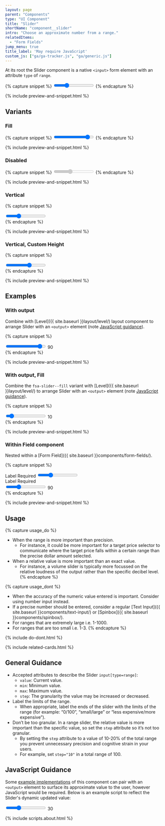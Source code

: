 ```yaml
---
layout: page
parent: "Components"
type: "UI Component"
title: "Slider"
shortName: "component__slider"
intro: "Choose an approximate number from a range."
relatedItems:
  - "Form Fields"
jump_menu: true
title_label: 'May require JavaScript'
custom_js: ["ga/ga-tracker.js", "ga/generic.js"]
---
```


At its root the Slider component is a native `<input>` form element with an attribute `type` of `range`.

{% capture snippet %}
<input class="fsa-slider" id="lorem-range-2229" name="lorem-range-2229" type="range" min="0" max="100" value="30" step="10">
{% endcapture %}

{% include preview-and-snippet.html %}

## Variants

### Fill

{% capture snippet %}
<input class="fsa-slider fsa-slider--fill" id="lorem-range-4453" name="lorem-range-4453" type="range" min="0" max="100" value="90" step="10">
{% endcapture %}

{% include preview-and-snippet.html %}

### Disabled

{% capture snippet %}
<input class="fsa-slider" id="lorem-range-3309" name="lorem-range-3309" type="range" min="0" max="100" value="40" step="10" disabled="">
{% endcapture %}

{% include preview-and-snippet.html %}

### Vertical

{% capture snippet %}
<div class="fsa-slider-vertical">
  <input class="fsa-slider" id="lorem-range-2229" name="lorem-range-2229" type="range" min="0" max="100" value="30" step="10">
</div>
{% endcapture %}

{% include preview-and-snippet.html %}

### Vertical, Custom Height

{% capture snippet %}
<div class="fsa-slider-vertical" style="--slider-vertical-height: 10rem">
  <input class="fsa-slider" id="lorem-range-2229" name="lorem-range-2229" type="range" min="0" max="100" value="60" step="10">
</div>
{% endcapture %}

{% include preview-and-snippet.html %}

## Examples

### With output

Combine with [Level]({{ site.baseurl }}layout/level/) layout component to arrange Slider with an `<output>` element (note [JavaScript guidance](#javascript-guidance)).

{% capture snippet %}
<div class="fsa-level">
  <span>
    <input class="fsa-slider fsa-slider--fill" id="lorem-range-4672" name="lorem-range-4672" type="range" min="0" max="100" value="90" step="10">
  </span>
  <span><output aria-live="polite" id="lorem-range-ouput-6789" name="lorem-range-ouput-6789" for="lorem-range-4672">90</output></span>
</div>
{% endcapture %}

{% include preview-and-snippet.html %}

### With output, Fill

Combine the `fsa-slider--fill` variant with [Level]({{ site.baseurl }}layout/level/) to arrange Slider with an `<output>` element (note [JavaScript guidance](#javascript-guidance)).

{% capture snippet %}
<div class="fsa-level">
  <span class="fsa-level__item--grow-auto">
    <input class="fsa-slider fsa-slider--fill" id="lorem-range-4672" name="lorem-range-4672" type="range" min="0" max="100" value="10" step="10">
  </span>
  <span><output aria-live="polite" id="lorem-range-ouput-6789" name="lorem-range-ouput-6789" for="lorem-range-4672">10</output></span>
</div>
{% endcapture %}

{% include preview-and-snippet.html %}

### Within Field component

Nested within a [Form Field]({{ site.baseurl }}components/form-fields/).

{% capture snippet %}
<div class="fsa-field">
  <label class="fsa-field__label" for="lorem-range-1234">Label <span class="fsa-field__label-desc">Required</span></label>
  <input class="fsa-slider fsa-field__item" id="lorem-range-1234" name="lorem-range-1234" type="range" min="0" max="10" value="3" step="1">
</div>
<div class="fsa-field">
  <label class="fsa-field__label" for="lorem-range-7710">Label <span class="fsa-field__label-desc">Required</span></label>
  <div class="fsa-level">
    <span class="fsa-level__item--grow-auto">
      <input class="fsa-slider fsa-field__item" id="lorem-range-7710" name="lorem-range-7710" type="range" min="0" max="10" value="3" step="1">
    </span>
    <span><output aria-live="polite" id="lorem-range-ouput-7710" name="lorem-range-ouput-7710" for="lorem-range-7710">90</output></span>
  </div>
</div>
{% endcapture %}

{% include preview-and-snippet.html %}

## Usage

{% capture usage_do %}
* When the range is more important than precision.
    * For instance, it could be more important for a target price selector to communicate where the target price falls within a certain range than the precise dollar amount selected.
* When a relative value is more important than an exact value.
    * For instance, a volume slider is typically more focussed on the relative loudness of the output rather than the specific decibel level.
{% endcapture %}

{% capture usage_dont %}
* When the accuracy of the numeric value entered is important. Consider using number input instead.
* If a precise number should be entered, consider a regular [Text Input]({{ site.baseurl }}components/text-input/) or  [Spinbox]({{ site.baseurl }}components/spinbox/).
* For ranges that are extremely large i.e. 1-1000.
* For ranges that are too small i.e. 1-3.
{% endcapture %}

{% include do-dont.html %}

{% include related-cards.html %}

## General Guidance

* Accepted attributes to describe the Slider `input[type=range]`:
    * `value`: Current value.
    * `min`: Minimum value.
    * `max`: Maximum value.
    * `step`: The granularity the value may be increased or decreased.
* Label the limits of the range.
    * When appropriate, label the ends of the slider with the limits of the range (for example: “0/100”, “small/large” or “less expensive/more expensive”).
* Don’t be too granular. In a range slider, the relative value is more important than the specific value, so set the `step` attribute so it’s not too granular.
    * By setting the `step` attribute to a value of 10-20% of the total range you prevent unnecessary precision and cognitive strain in your users.
    * For example, set `step="10"` in a total range of 100.

## JavaScript Guidance

Some [example implementations](#examples) of this component can pair with an `<output>` element to surface its approximate value to the user, however JavaScript would be required. Below is an example script to reflect the Slider's dynamic updated value:

<div class="ds-preview">
  <div class="fsa-level">
    <input oninput="result.value=a.value" class="fsa-slider" id="a" name="a" type="range" min="0" max="100" value="30" step="10">
    <output aria-live="polite" id="result" name="result" for="a">30</output>
  </div>
</div>

{% include scripts.about.html %}

